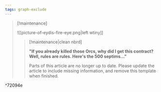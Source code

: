 ```yaml
---
tags: graph-exclude
---
```

> [!maintenance] 
> 
> ![[picture-of-eydis-fire-eye.png|left wtiny]]
> 
> > [!maintenance|clean nbrd]
> > 
> > **"If you already killed those Orcs, why did I get this contract? Well, rules are rules. Here's the 500 septims..."**
> > 
> > Parts of this article are no longer up to date. Please update the article to include missing information, and remove this template when finished.

^72094e
